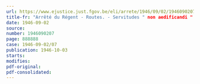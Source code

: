 ```yaml
---
url: https://www.ejustice.just.fgov.be/eli/arrete/1946/09/02/1946090207/justel
title-fr: "Arrêté du Régent - Routes. - Servitudes " non aedificandi " (province de Liège)"
date: 1946-09-02
source:
number: 1946090207
page: 888888
case: 1946-09-02/07
publication: 1946-10-03
starts:
modifies:
pdf-original:
pdf-consolidated:
---
```


